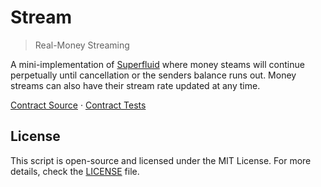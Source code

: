 # Stream

> Real-Money Streaming

A mini-implementation of [Superfluid](https://www.superfluid.finance/) where money steams will continue perpetually until cancellation or the senders balance runs out. Money streams can also have their stream rate updated at any time.

[Contract Source](src) · [Contract Tests](test)

## License

This script is open-source and licensed under the MIT License. For more details, check the [LICENSE](LICENSE) file.
